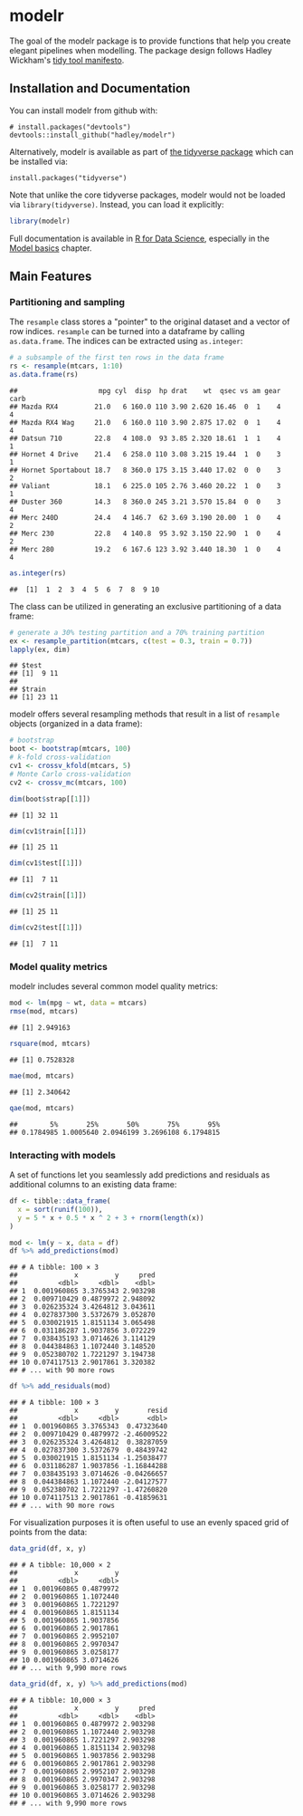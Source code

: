modelr
======

<!--
[![Travis-CI Build Status](https://travis-ci.org/hadley/modelr.svg?branch=master)](https://travis-ci.org/hadley/modelr)
[![Coverage Status](https://img.shields.io/codecov/c/github/hadley/modelr/master.svg)](https://codecov.io/github/hadley/modelr?branch=master)
-->
The goal of the modelr package is to provide functions that help you create elegant pipelines when modelling. The package design follows Hadley Wickham's [tidy tool manifesto](https://mran.microsoft.com/web/packages/tidyverse/vignettes/manifesto.html).

Installation and Documentation
------------------------------

You can install modelr from github with:

    # install.packages("devtools")
    devtools::install_github("hadley/modelr")

Alternatively, modelr is available as part of [the tidyverse package](http://blog.revolutionanalytics.com/2016/09/tidyverse.html) which can be installed via:

    install.packages("tidyverse")

Note that unlike the core tidyverse packages, modelr would not be loaded via `library(tidyverse)`. Instead, you can load it explicitly:

``` r
library(modelr)
```

Full documentation is available in [R for Data Science](http://r4ds.had.co.nz/), especially in the [Model basics](http://r4ds.had.co.nz/model-basics.html) chapter.

Main Features
-------------

### Partitioning and sampling

The `resample` class stores a "pointer" to the original dataset and a vector of row indices. `resample` can be turned into a dataframe by calling `as.data.frame`. The indices can be extracted using `as.integer`:

``` r
# a subsample of the first ten rows in the data frame
rs <- resample(mtcars, 1:10)
as.data.frame(rs)
```

    ##                    mpg cyl  disp  hp drat    wt  qsec vs am gear carb
    ## Mazda RX4         21.0   6 160.0 110 3.90 2.620 16.46  0  1    4    4
    ## Mazda RX4 Wag     21.0   6 160.0 110 3.90 2.875 17.02  0  1    4    4
    ## Datsun 710        22.8   4 108.0  93 3.85 2.320 18.61  1  1    4    1
    ## Hornet 4 Drive    21.4   6 258.0 110 3.08 3.215 19.44  1  0    3    1
    ## Hornet Sportabout 18.7   8 360.0 175 3.15 3.440 17.02  0  0    3    2
    ## Valiant           18.1   6 225.0 105 2.76 3.460 20.22  1  0    3    1
    ## Duster 360        14.3   8 360.0 245 3.21 3.570 15.84  0  0    3    4
    ## Merc 240D         24.4   4 146.7  62 3.69 3.190 20.00  1  0    4    2
    ## Merc 230          22.8   4 140.8  95 3.92 3.150 22.90  1  0    4    2
    ## Merc 280          19.2   6 167.6 123 3.92 3.440 18.30  1  0    4    4

``` r
as.integer(rs)
```

    ##  [1]  1  2  3  4  5  6  7  8  9 10

The class can be utilized in generating an exclusive partitioning of a data frame:

``` r
# generate a 30% testing partition and a 70% training partition
ex <- resample_partition(mtcars, c(test = 0.3, train = 0.7))
lapply(ex, dim)
```

    ## $test
    ## [1]  9 11
    ## 
    ## $train
    ## [1] 23 11

modelr offers several resampling methods that result in a list of `resample` objects (organized in a data frame):

``` r
# bootstrap
boot <- bootstrap(mtcars, 100)
# k-fold cross-validation
cv1 <- crossv_kfold(mtcars, 5)
# Monte Carlo cross-validation
cv2 <- crossv_mc(mtcars, 100)

dim(boot$strap[[1]])
```

    ## [1] 32 11

``` r
dim(cv1$train[[1]])
```

    ## [1] 25 11

``` r
dim(cv1$test[[1]])
```

    ## [1]  7 11

``` r
dim(cv2$train[[1]])
```

    ## [1] 25 11

``` r
dim(cv2$test[[1]])
```

    ## [1]  7 11

### Model quality metrics

modelr includes several common model quality metrics:

``` r
mod <- lm(mpg ~ wt, data = mtcars)
rmse(mod, mtcars)
```

    ## [1] 2.949163

``` r
rsquare(mod, mtcars)
```

    ## [1] 0.7528328

``` r
mae(mod, mtcars)
```

    ## [1] 2.340642

``` r
qae(mod, mtcars)
```

    ##        5%       25%       50%       75%       95% 
    ## 0.1784985 1.0005640 2.0946199 3.2696108 6.1794815

### Interacting with models

A set of functions let you seamlessly add predictions and residuals as additional columns to an existing data frame:

``` r
df <- tibble::data_frame(
  x = sort(runif(100)),
  y = 5 * x + 0.5 * x ^ 2 + 3 + rnorm(length(x))
)

mod <- lm(y ~ x, data = df)
df %>% add_predictions(mod)
```

    ## # A tibble: 100 × 3
    ##              x         y     pred
    ##          <dbl>     <dbl>    <dbl>
    ## 1  0.001960865 3.3765343 2.903298
    ## 2  0.009710429 0.4879972 2.948092
    ## 3  0.026235324 3.4264812 3.043611
    ## 4  0.027837300 3.5372679 3.052870
    ## 5  0.030021915 1.8151134 3.065498
    ## 6  0.031186287 1.9037856 3.072229
    ## 7  0.038435193 3.0714626 3.114129
    ## 8  0.044384863 1.1072440 3.148520
    ## 9  0.052380702 1.7221297 3.194738
    ## 10 0.074117513 2.9017861 3.320382
    ## # ... with 90 more rows

``` r
df %>% add_residuals(mod)
```

    ## # A tibble: 100 × 3
    ##              x         y       resid
    ##          <dbl>     <dbl>       <dbl>
    ## 1  0.001960865 3.3765343  0.47323640
    ## 2  0.009710429 0.4879972 -2.46009522
    ## 3  0.026235324 3.4264812  0.38287059
    ## 4  0.027837300 3.5372679  0.48439742
    ## 5  0.030021915 1.8151134 -1.25038477
    ## 6  0.031186287 1.9037856 -1.16844288
    ## 7  0.038435193 3.0714626 -0.04266657
    ## 8  0.044384863 1.1072440 -2.04127577
    ## 9  0.052380702 1.7221297 -1.47260820
    ## 10 0.074117513 2.9017861 -0.41859631
    ## # ... with 90 more rows

For visualization purposes it is often useful to use an evenly spaced grid of points from the data:

``` r
data_grid(df, x, y)
```

    ## # A tibble: 10,000 × 2
    ##              x         y
    ##          <dbl>     <dbl>
    ## 1  0.001960865 0.4879972
    ## 2  0.001960865 1.1072440
    ## 3  0.001960865 1.7221297
    ## 4  0.001960865 1.8151134
    ## 5  0.001960865 1.9037856
    ## 6  0.001960865 2.9017861
    ## 7  0.001960865 2.9952107
    ## 8  0.001960865 2.9970347
    ## 9  0.001960865 3.0258177
    ## 10 0.001960865 3.0714626
    ## # ... with 9,990 more rows

``` r
data_grid(df, x, y) %>% add_predictions(mod)
```

    ## # A tibble: 10,000 × 3
    ##              x         y     pred
    ##          <dbl>     <dbl>    <dbl>
    ## 1  0.001960865 0.4879972 2.903298
    ## 2  0.001960865 1.1072440 2.903298
    ## 3  0.001960865 1.7221297 2.903298
    ## 4  0.001960865 1.8151134 2.903298
    ## 5  0.001960865 1.9037856 2.903298
    ## 6  0.001960865 2.9017861 2.903298
    ## 7  0.001960865 2.9952107 2.903298
    ## 8  0.001960865 2.9970347 2.903298
    ## 9  0.001960865 3.0258177 2.903298
    ## 10 0.001960865 3.0714626 2.903298
    ## # ... with 9,990 more rows
